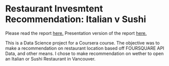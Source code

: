 # Restaurant Invesmtent Recommendation: Italian v Sushi

Please read the report [here.](https://drive.google.com/file/d/1gRSKhPBJJVQYE6LCJfMaXC6jrgJeNNbT/view?usp=sharing)
Presentation version of the report [here.](https://drive.google.com/file/d/1X-sgg38l2pXOJZdevQRRq6wrR9zKn6oo/view?usp=sharing)

This is a Data Science project for a Coursera course. The objective was to make a recommendation on restaurant location based off FOURSQUARE API Data, and other means. I chose to make recommendation on wether to open an Italian or Sushi Restaurant in Vancouver. 
